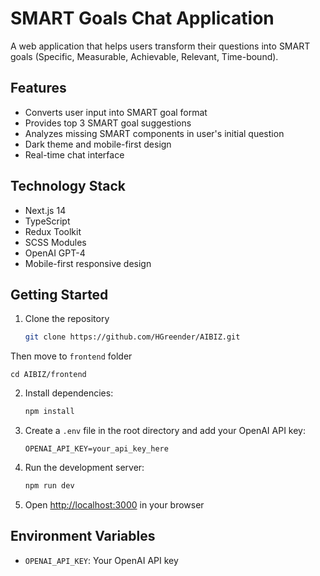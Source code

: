# SMART Goals Chat Application

A web application that helps users transform their questions into SMART goals (Specific, Measurable, Achievable, Relevant, Time-bound).

## Features

- Converts user input into SMART goal format
- Provides top 3 SMART goal suggestions
- Analyzes missing SMART components in user's initial question
- Dark theme and mobile-first design
- Real-time chat interface

## Technology Stack

- Next.js 14
- TypeScript
- Redux Toolkit
- SCSS Modules
- OpenAI GPT-4
- Mobile-first responsive design

## Getting Started

1. Clone the repository

   ```bash
   git clone https://github.com/HGreender/AIBIZ.git
   ```

Then move to `frontend` folder

```
cd AIBIZ/frontend
```

2. Install dependencies:

   ```bash
   npm install
   ```

3. Create a `.env` file in the root directory and add your OpenAI API key:

   ```
   OPENAI_API_KEY=your_api_key_here
   ```

4. Run the development server:
   ```bash
   npm run dev
   ```
5. Open [http://localhost:3000](http://localhost:3000) in your browser

## Environment Variables

- `OPENAI_API_KEY`: Your OpenAI API key
